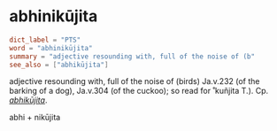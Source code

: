 # abhinikūjita

``` toml
dict_label = "PTS"
word = "abhinikūjita"
summary = "adjective resounding with, full of the noise of (b"
see_also = ["abhikūjita"]
```

adjective resounding with, full of the noise of (birds) Ja.v.232 (of the barking of a dog), Ja.v.304 (of the cuckoo); so read for ˚kuñjita T.). Cp. *[abhikūjita](abhikūjita.md)*.

abhi \+ nikūjita

